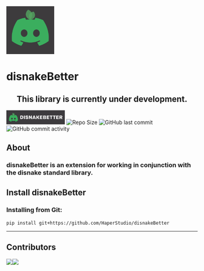 <img src="https://github.com/HaperStudio/disnakeBetter/blob/main/img/disnakeBetterLogo.png" width="25%" height="auto">

# disnakeBetter

<h2 align="center">This library is currently under development.</h2>


<img src="https://github.com/HaperStudio/disnakeBetter/blob/main/img/disnakeBetter.jpg" width="auto" height="37" alt="disnakeBetter"> <img src="https://img.shields.io/github/repo-size/HaperStudio/disnakeBetter?style=for-the-badge" width="auto" height="37" alt="Repo Size"/> <img src="https://img.shields.io/github/last-commit/HaperStudio/disnakeBetter?style=for-the-badge" width="auto" height="37" alt="GitHub last commit"/> <img src="https://img.shields.io/github/commit-activity/m/HaperStudio/disnakeBetter?style=for-the-badge" width="auto" height="37" alt="GitHub commit activity"/>


## About
### <strong>disnakeBetter</strong> is an extension for working in conjunction with the disnake standard library.

## Install disnakeBetter

### Installing from Git:
```commandline
pip install git+https://github.com/HaperStudio/disnakeBetter
```

---
## Contributors
<a href="https://github.com/HaperStudio/disnakeBetter/graphs/contributors" width="64" height="64">
  <img src="https://contrib.rocks/image?repo=HaperStudio/disnakeBetter"/><img src="https://avatars.githubusercontent.com/u/96446770?s=400&u=3cd2e5b844fa8a558da3ebecf738149ac7e43f05&v=4"height="64" />
</a>
